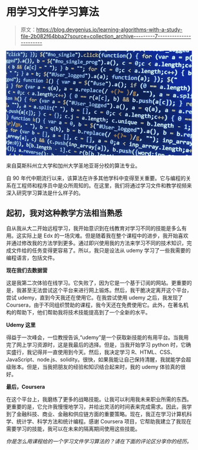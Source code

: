 # 用学习文件学习算法

> 原文：<https://blog.devgenius.io/learning-algorithms-with-a-study-file-2b082f64bba2?source=collection_archive---------7----------------------->

![](img/94154f1a608895ba88353fcfe98e093c.png)

来自莫斯科州立大学和加州大学圣地亚哥分校的算法专业。

自 90 年代中期流行以来，该算法在许多其他学科中变得至关重要。它与编程的关系在工程师和程序员中是众所周知的。在这里，我们将通过学习文件和教学视频来深入研究学习算法是什么样子的。

## 起初，我对这种教学方法相当熟悉

自从我从大二开始远程学习，我开始意识到在线教育对学习不同的技能是多么有用。这实际上是 Edx 的一场灾难。但是随着我在整个课程中的进步，我开始喜欢并通过修改我的方法学到更多。通过即兴使用我的方法来学习不同的技术知识，完成文件给的任务变得更容易了。所以，我只是设法从 udemy 学习了一些我需要的编程语言，包括文件。

**现在我们去数据营**

这是我第二次体验在线学习。它失败了，因为它是一个基于订阅的网站。更重要的是，我甚至无法尝试这个平台来进行网上锻炼。然后，我干脆决定离开这个平台，尝试 udemy，直到今天我还在使用它。在我尝试使用 udemy 之后，我发现了 Coursera，由于不同组织赞助的课程，我今天还在免费使用它。此外，在著名机构的帮助下，他们帮助我将技术技能提高到了一个全新的水平。

**Udemy 这里**

得益于一次峰会，一位教授告诉,“udemy”是一个获取新技能的有用平台。当我用完了网上学习资源时，这是我最后的选择。但是，当我开始学习 python 时，它确实盛行，我记得并一直使用到今天。然后，我决定学习 R、HTML、CSS、JavaScript、node.js、solidity。很快，如果我能让自己保持清醒，我就能学会超级账本。但是，当我把朋友的经验和知识结合起来时，我的 udemy 体验真的很好。

**最后，Coursera**

在这个平台上，我磨练了更多的战略技能。让我可以利用我未来职业所需的东西。更重要的是，它允许我慢慢地学习，并给出灵活的时间表来完成需求。因此，我学到了金融科技、商业、金融和供应链方面的重要策略。现在，我正在学习计算机科学、统计学、科学方法和统计编程。感谢 Coursera 项目，它帮助我建立了我现在需要学习的技能，我可以在未来的隔离期间使用这些技能。

*你是怎么用课程给的一个学习文件学习算法的？请在下面的评论区分享你的经历。*
